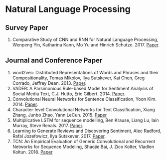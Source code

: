 # Natural Language Processing


## Survey Paper
1. Comparative Study of CNN and RNN for Natural Language Processing, Wenpeng Yin, Katharina Kann, Mo Yu and Hinrich Schutze. 2017. [Paper](https://arxiv.org/pdf/1702.01923.pdf).

## Journal and Conference Paper
1. word2vec: Distributed Representations of Words and Phrases
and their Compositionality, Tomas Mikolov, Ilya Sutskever, Kai Chen, Greg Corrado, Jeffrey Dean. 2013. [Paper](https://papers.nips.cc/paper/5021-distributed-representations-of-words-and-phrases-and-their-compositionality.pdf).
2. VADER: A Parsimonious Rule-based Model for
Sentiment Analysis of Social Media Text, C.J. Hutto, Eric Gilbert. 2014. [Paper](http://comp.social.gatech.edu/papers/icwsm14.vader.hutto.pdf).
3. Convolutional Neural Networks for Sentence Classification, Yoon Kim. 2014. [Paper](https://www.aclweb.org/anthology/D14-1181).
3. Character-level Convolutional Networks for Text
Classification, Xiang Zhang, Junbo Zhao, Yann LeCun. 2015. [Paper](https://papers.nips.cc/paper/5782-character-level-convolutional-networks-for-text-classification.pdf)
4. Multiplicative LSTM for sequence modelling, Ben Krause, Liang Lu, Iain Murray, Steve Renals. 2017. [Paper](https://arxiv.org/pdf/1609.07959.pdf). 
5. Learning to Generate Reviews and Discovering Sentiment, Alec Radford, Rafal Jozefowicz, Ilya Sutskever. 2017. [Paper](https://arxiv.org/pdf/1704.01444.pdf).
6. TCN: An Empirical Evaluation of Generic Convolutional and Recurrent Networks for Sequence Modeling, Shaojie Bai, J. Zico Kolter, Vladlen Koltun. 2018. [Paper](https://arxiv.org/pdf/1803.01271.pdf)
